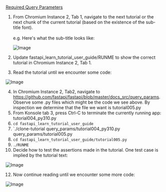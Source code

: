 [Required Query Parameters](https://fastapi.tiangolo.com/tutorial/query-params/#required-query-parameters)


1. From Chromium Instance 2, Tab 1, navigate to the next tutorial or the next chunk of the current tutorial (based on the existence of the sub-title font).
     <br><br>e.g. Here's what the sub-title looks like:

     ![Image](https://github.com/user-attachments/assets/87a516aa-6cf3-4bd5-a5a3-f9e01148cadb)

2. Update fastapi_learn_tutorial_user_guide/RUNME to show the correct tutorial in Chromium Instance 2, Tab 1.
3. Read the tutorial until we encounter some code:

![Image](https://github.com/user-attachments/assets/eab3c212-b07c-4818-a331-6033fd0af548)

4. In Chromium Instance 2, Tab2, navigate to https://github.com/fastapi/fastapi/blob/master/docs_src/query_params.  Observe some .py files which might be the code we see above. By inspection we determine that the file we want is tutorial005.py
5.  From Konsole tab 3, press Ctrl-C to terminate the currently running app: tutorial004_py310.py
6.  `cd fastapi_learn_tutorial_user_guide`
7. `./clone-tutorial query_params/tutorial004_py310.py query_params/tutorial005.py
8. `cd fastapi_learn_tutorial_user_guide/tutorial005.py`
9. `./RUNME`
10. Decide how to test the assertions made in the tutorial. One test case is implied by the tutorial text:

![Image](https://github.com/user-attachments/assets/606eb18d-4328-40dd-94ea-e976e1aede61)

12. Now continue reading until we encounter some more code:

![Image](https://github.com/user-attachments/assets/71812e1d-7d3a-42a5-842f-38a2ad527aa0)
